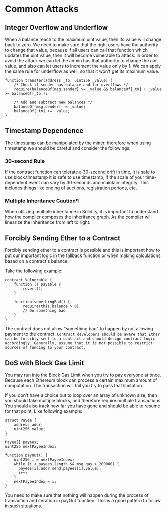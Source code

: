 # Common Attacks

## Integer Overflow and Underflow
When a balance reach to the maximum uint value, then its value will change back to zero. We need to make sure that the right users have the authority to change that value, because if all users can call that function which updates the uint value, then it will become vulnerable to attack.
In order to avoid the attack we can let the admin has that authority to change the uint value, and also can let users to increment the value only by 1.
We can apply the same rule for underflow as well, so that it won't get its maximum value.

```
function transfer(address _to, uint256 _value) {
    /* Check if sender has balance and for overflows */
    require(balanceOf[msg.sender] >= _value && balanceOf[_to] + _value >= balanceOf[_to]);

    /* Add and subtract new balances */
    balanceOf[msg.sender] -= _value;
    balanceOf[_to] += _value;
}
```

## Timestamp Dependence
The timestamp can be manipulated by the miner, therefore when using timestamp we should be careful and consider the followings:

### 30-second Rule
If the contract function can tolerate a 30-second drift in time, it is safe to use block.timestamp
It is safe to use timestamp, if the scale of your time-dependent event can vary by 30-seconds and maintain integrity. This includes things like ending of auctions, registration periods, etc.

### Multiple Inheritance Caution¶
When utilizing multiple inheritance in Solidity, it is important to understand how the compiler composes the inheritance graph. As the compiler will linearize the inheritance from left to right.

## Forcibly Sending Ether to a Contract
Forcibly sending ether to a contract is possible and this is important how to put our important logic in the fallback function or when making calculations based on a contract's balance.

Take the following example:

```
contract Vulnerable {
    function () payable {
        revert();
    }

    function somethingBad() {
        require(this.balance > 0);
        // Do something bad
    }
}
```
The contract does not allow "something bad" to happen by not allowing payment to the contract.
`Contract developers should be aware that Ether can be forcibly sent to a contract and should design contract logic accordingly. Generally, assume that it is not possible to restrict sources of funding to your contract.`

## DoS with Block Gas Limit
You may run into the Block Gas Limit when you try to pay everyone at once. Because each Ethereum block can process a certain maximum amount of computation. The transaction will fail you try to pass that limitation.

If you don't have a choice but to loop over an array of unknown size, then you should take multiple blocks, and therefore require multiple transactions.
You should also track how far you have gone and should be able to resume for that point. Like following example:

```
struct Payee {
    address addr;
    uint256 value;
}

Payee[] payees;
uint256 nextPayeeIndex;

function payOut() {
    uint256 i = nextPayeeIndex;
    while (i < payees.length && msg.gas > 200000) {
      payees[i].addr.send(payees[i].value);
      i++;
    }
    nextPayeeIndex = i;
}
```
You need to make sure that nothing will happen during the process of transaction and iteration in payOut function. This is a good pattern to follow in such situations.

